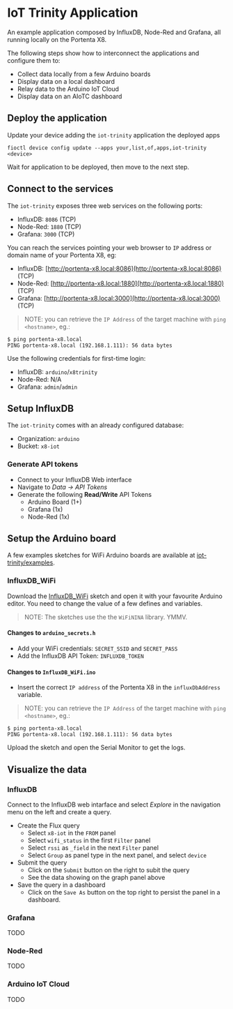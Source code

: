 # IoT Trinity Application

An example application composed by InfluxDB, Node-Red and Grafana, all running locally on the Portenta X8.

The following steps show how to interconnect the applications and configure them to:

- Collect data locally from a few Arduino boards
- Display data on a local dashboard
- Relay data to the Arduino IoT Cloud
- Display data on an AIoTC dashboard

## Deploy the application

Update your device adding the `iot-trinity` application the deployed apps

    fioctl device config update --apps your,list,of,apps,iot-trinity <device>

Wait for application to be deployed, then move to the next step.

## Connect to the services

The `iot-trinity` exposes three web services on the following ports:

- InfluxDB: `8086` (TCP)
- Node-Red: `1880` (TCP)
- Grafana: `3000` (TCP)

You can reach the services pointing your web browser to `IP` address or domain name of your Portenta X8, eg:

- InfluxDB: [http://portenta-x8.local:8086](http://portenta-x8.local:8086) (TCP)
- Node-Red: [http://portenta-x8.local:1880](http://portenta-x8.local:1880) (TCP)
- Grafana: [http://portenta-x8.local:3000](http://portenta-x8.local:3000) (TCP)

> NOTE: you can retrieve the `IP Address` of the target machine with `ping <hostname>`, eg.:

    $ ping portenta-x8.local
    PING portenta-x8.local (192.168.1.111): 56 data bytes

Use the following credentials for first-time login:

- InfluxDB: `arduino`/`x8trinity`
- Node-Red: N/A
- Grafana: `admin`/`admin`

## Setup InfluxDB

The `iot-trinity` comes with an already configured database:

- Organization: `arduino`
- Bucket: `x8-iot`

### Generate API tokens

- Connect to your InfluxDB Web interface
- Navigate to *Data -> API Tokens*
- Generate the following **Read/Write** API Tokens
  - Arduino Board (1+)
  - Grafana (1x)
  - Node-Red (1x)

## Setup the Arduino board

A few examples sketches for WiFi Arduino boards are available at [iot-trinity/examples](https://source.foundries.io/factories/arduino/containers.git/tree/iot-trinity/examples?h=experimental).

### InfluxDB_WiFi
Download the [InfluxDB_WiFi](https://source.foundries.io/factories/arduino/containers.git/tree/iot-trinity/examples/InfluxDB_WiFi?h=experimental) sketch and open it with your favourite Arduino editor. You need to change the value of a few defines and variables.

> NOTE: The sketches use the the `WiFiNINA` library. YMMV.

#### Changes to `arduino_secrets.h`

* Add your WiFi credentials: `SECRET_SSID` and `SECRET_PASS`
* Add the InfluxDB API Token: `INFLUXDB_TOKEN`

#### Changes to `InfluxDB_WiFi.ino`

- Insert the correct `IP address` of the Portenta X8 in the `influxDbAddress` variable. 

> NOTE: you can retrieve the `IP Address` of the target machine with `ping <hostname>`, eg.:

    $ ping portenta-x8.local
    PING portenta-x8.local (192.168.1.111): 56 data bytes

Upload the sketch and open the Serial Monitor to get the logs.

## Visualize the data

### InfluxDB

Connect to the InfluxDB web intarface and select *Explore* in the navigation menu on the left and create a query.

- Create the Flux query
    - Select `x8-iot` in the `FROM` panel
    - Select `wifi_status` in the first `Filter` panel
    - Select `rssi` as `_field` in the next `Filter` panel
    - Select `Group` as panel type in the next panel, and select `device`
- Submit the query
    - Click on the `Submit` button on the right to subit the query
    - See the data showing on the graph panel above
- Save the query in a dashboard
    - Click on the `Save As` button on the top right to persist the panel in a dashboard.

### Grafana

TODO

### Node-Red

TODO


### Arduino IoT Cloud

TODO
